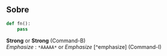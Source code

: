 ## Sobre
 



```python
def fn():
    pass
```


**Strong**  or __Strong__ (Command-B)  
*Emphasize* : `*AAAAA*` or _Emphasize_ [^emphasize] (Command-I)


